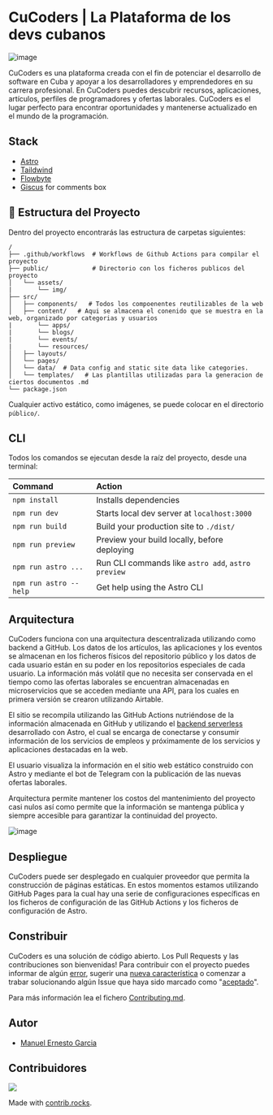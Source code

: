 # CuCoders | La Plataforma de los devs cubanos

![image](https://user-images.githubusercontent.com/53962116/221084096-8354bbea-77dd-416e-8154-581f279ada27.png)

CuCoders es una plataforma creada con el fin de potenciar el desarrollo de software en Cuba y apoyar a los desarrolladores y emprendedores en su carrera profesional. En CuCoders puedes descubrir recursos, aplicaciones, artículos, perfiles de programadores y ofertas laborales. CuCoders es el lugar perfecto para encontrar oportunidades y mantenerse actualizado en el mundo de la programación.

## Stack

- [Astro](https://astro.build/)
- [Taildwind](https://tailwindcss.com/)
- [Flowbyte](https://flowbite.com/)
- [Giscus](https://giscus.app/) for comments box

## 🚀 Estructura del Proyecto

Dentro del proyecto encontrarás las estructura de carpetas siguientes:

```
/
├── .github/workflows  # Workflows de Github Actions para compilar el proyecto
├── public/            # Directorio con los ficheros publicos del proyecto
│   └── assets/
|       └── img/
├── src/
│   ├── components/   # Todos los compoenentes reutilizables de la web
│   ├── content/   # Aqui se almacena el conenido que se muestra en la web, organizado por categorias y usuarios
|       └── apps/
|       └── blogs/
|       └── events/
|       └── resources/
│   ├── layouts/     
│   └── pages/
│   └── data/  # Data config and static site data like categories.
│   └── templates/   # Las plantillas utilizadas para la generacion de ciertos documentos .md
└── package.json
```

Cualquier activo estático, como imágenes, se puede colocar en el directorio `público/`.

## CLI

Todos los comandos se ejecutan desde la raíz del proyecto, desde una terminal:

| Command                | Action                                             |
| :--------------------- | :------------------------------------------------- |
| `npm install`          | Installs dependencies                              |
| `npm run dev`          | Starts local dev server at `localhost:3000`        |
| `npm run build`        | Build your production site to `./dist/`            |
| `npm run preview`      | Preview your build locally, before deploying       |
| `npm run astro ...`    | Run CLI commands like `astro add`, `astro preview` |
| `npm run astro --help` | Get help using the Astro CLI                       |

## Arquitectura

CuCoders funciona con una arquitectura descentralizada utilizando como backend a GitHub. Los datos de los artículos, las aplicaciones y los eventos se almacenan en los ficheros físicos del repositorio público y los datos de cada usuario están en su poder en los repositorios especiales de cada usuario. La información más volátil que no necesita ser conservada en el tiempo como las ofertas laborales se encuentran almacenadas en microservicios que se acceden mediante una API, para los cuales en primera versión se crearon utilizando Airtable.

El sitio se recompila utilizando las GitHub Actions nutriéndose de la información almacenada en GitHub y utilizando el [backend serverless](https://github.com/CuCodersCommunity/cucoders-backend) desarrollado con Astro, el cual se encarga de conectarse y consumir información de los servicios de empleos y próximamente de los servicios y aplicaciones destacadas en la web.

El usuario visualiza la información en el sitio web estático construido con Astro y mediante el bot de Telegram con la publicación de las nuevas ofertas laborales.

Arquitectura permite mantener los costos del mantenimiento del proyecto casi nulos así como permite que la información se mantenga pública y siempre accesible para garantizar la continuidad del proyecto.

![image](https://user-images.githubusercontent.com/53962116/221088113-980b185a-0241-4388-a94f-92fc59178853.png)

## Despliegue

CuCoders puede ser desplegado en cualquier proveedor que permita la construcción de páginas estáticas. En estos momentos estamos utilizando GitHub Pages para la cual hay una serie de configuraciones específicas en los ficheros de configuración de las GitHub Actions y los ficheros de configuración de Astro.

## Constribuir

CuCoders es una solución de código abierto. Los Pull Requests y las contribuciones son bienvenidas! Para contribuir con el proyecto puedes informar de algún [error](https://github.com/CuCodersCommunity/cucoderscommunity.github.io/issues/new), sugerir una [nueva característica](https://github.com/CuCodersCommunity/cucoderscommunity.github.io/issues/new) o comenzar a trabar solucionando algún Issue que haya sido marcado como "[aceptado](https://github.com/CuCodersCommunity/cucoderscommunity.github.io/labels/Accepted)".

Para más información lea el fichero [Contributing.md](/CONTRIBUTING.md).

## Autor

- [Manuel Ernesto Garcia](https://manuelernestog.github.io/)

## Contribuidores

<a href="https://github.com/CuCodersCommunity/cucoderscommunity.github.io/graphs/contributors">
  <img src="https://contrib.rocks/image?repo=CuCodersCommunity/cucoderscommunity.github.io" />
</a>

Made with [contrib.rocks](https://contrib.rocks).


